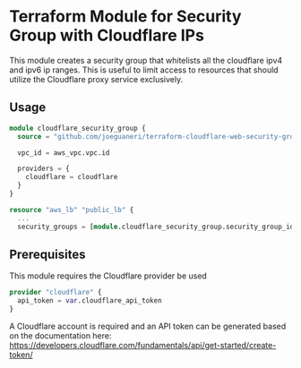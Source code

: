 # Terraform Module for Security Group with Cloudflare IPs

This module creates a security group that whitelists all the cloudflare ipv4 and ipv6 ip ranges.  This is useful to limit access to resources that should utilize the Cloudflare proxy service exclusively.

## Usage

```terraform
module cloudflare_security_group {
  source = "github.com/joeguaneri/terraform-cloudflare-web-security-group.git"

  vpc_id = aws_vpc.vpc.id

  providers = {
    cloudflare = cloudflare
  }
}

resource "aws_lb" "public_lb" {
  ...
  security_groups = [module.cloudflare_security_group.security_group_id]
```

## Prerequisites
This module requires the Cloudflare provider be used
```terraform
provider "cloudflare" {
  api_token = var.cloudflare_api_token
}
```
A Cloudflare account is required and an API token can be generated based on the documentation here: https://developers.cloudflare.com/fundamentals/api/get-started/create-token/